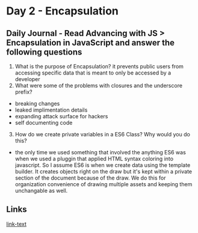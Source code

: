 # Day 2 - Encapsulation

## Daily Journal - Read Advancing with JS > Encapsulation in JavaScript and answer the following questions

1. What is the purpose of Encapsulation?
    it prevents public users from accessing specific data that is meant to only be accessed by a developer
2. What were some of the problems with closures and the underscore prefix?
- breaking changes
- leaked implimentation details
- expanding attack surface for hackers
- self documenting code
3. How do we create private variables in a ES6 Class? Why would you do this?
- the only time we used something that involved the anything ES6 was when we used a pluggin that applied HTML syntax coloring into javascript. So I assume ES6 is when we create data using the template builder. It creates objects right on the draw but it's kept within a private section of the document because of the draw. We do this for organization convenience of drawing multiple assets and keeping them unchangable as well. 


## Links
<!--some comment-->
[link-text](https://paytonmacdonald.github.io/day-2-vending-machine/.)
